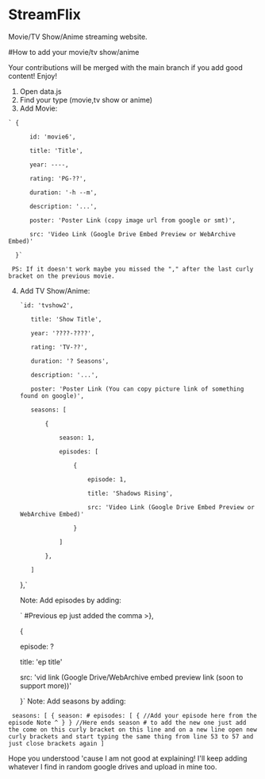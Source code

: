 # StreamFlix
Movie/TV Show/Anime streaming website.

#How to add your movie/tv show/anime

Your contributions will be merged with the main branch if you add good content! Enjoy!

  1. Open data.js
  2. Find your type (movie,tv show or anime)
  3. Add Movie:
        

    ` {
     
          id: 'movie6',
     
          title: 'Title',
     
          year: ----,
     
          rating: 'PG-??',
     
          duration: '-h --m',
     
          description: '...',
     
          poster: 'Poster Link (copy image url from google or smt)',
     
          src: 'Video Link (Google Drive Embed Preview or WebArchive Embed)'
     
      }`
     
     PS: If it doesn't work maybe you missed the "," after the last curly bracket on the previous movie.
4. Add TV Show/Anime:

       `id: 'tvshow2',
   
          title: 'Show Title',
   
          year: '????-????',
   
          rating: 'TV-??',
   
          duration: '? Seasons',
   
          description: '...',
   
          poster: 'Poster Link (You can copy picture link of something found on google)',
   
          seasons: [
   
              {
   
                  season: 1,
   
                  episodes: [
   
                      {
   
                          episode: 1,
   
                          title: 'Shadows Rising',
   
                          src: 'Video Link (Google Drive Embed Preview or WebArchive Embed)'
   
                      }
   
                  ]
   
              },
   
          ]
   
      },`
   
   Note: Add episodes by adding:

     ` #Previous ep just added the comma >},
  
   {
   
     episode: ?
   
     title: 'ep title'
   
     src: 'vid link (Google Drive/WebArchive embed preview link (soon to support more))'
   
   }`
  Note: Add seasons by adding:
                                          
`  seasons: [
      {
         season: #
         episodes: [
              {
               //Add your episode here from the episode Note ^
               }
       } //Here ends season # to add the new one just add the come on this curly bracket on this line and on a new line open new curly brackets and start typing the same thing from line 53 to 57 and just close brackets again
   ]
`

Hope you understood 'cause I am not good at explaining! I'll keep adding whatever I find in random google drives and upload in mine too.
